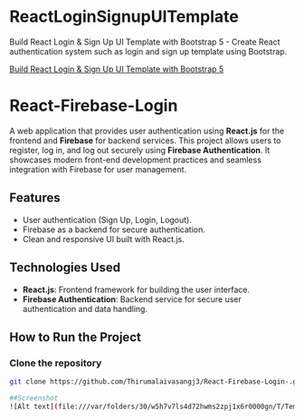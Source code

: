 # ReactLoginSignupUITemplate

Build React Login & Sign Up UI Template with Bootstrap 5 - Create React authentication system such as login and sign up template using Bootstrap.

[Build React Login & Sign Up UI Template with Bootstrap 5](https://www.positronx.io/build-react-login-sign-up-ui-template-with-bootstrap-4/)

# React-Firebase-Login

A web application that provides user authentication using **React.js** for the frontend and **Firebase** for backend services. This project allows users to register, log in, and log out securely using **Firebase Authentication**. It showcases modern front-end development practices and seamless integration with Firebase for user management.

## Features

- User authentication (Sign Up, Login, Logout).
- Firebase as a backend for secure authentication.
- Clean and responsive UI built with React.js.

## Technologies Used

- **React.js**: Frontend framework for building the user interface.
- **Firebase Authentication**: Backend service for secure user authentication and data handling.

## How to Run the Project

### Clone the repository
```bash
git clone https://github.com/Thirumalaivasangj3/React-Firebase-Login-.git

##Screenshot 
![Alt text](file:///var/folders/30/w5h7v7ls4d72hwms2zpj1x6r0000gn/T/TemporaryItems/NSIRD_screencaptureui_CGiqWL/Screenshot%202024-12-07%20at%203.28.40%E2%80%AFPM.png)


